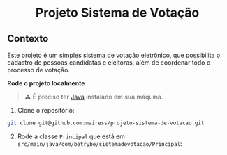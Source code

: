 # <p align="center">Projeto Sistema de Votação</p>

## Contexto

Este projeto é um simples sistema de votação eletrônico, que possibilita o cadastro de pessoas
candidatas e eleitoras, além de coordenar todo o processo de votação.

<strong>Rode o projeto localmente</strong><br>

> ⚠️ É preciso ter [Java](https://www.oracle.com/java/) instalado em sua máquina.

1. Clone o repositório:

```BASH
git clone git@github.com:mairess/projeto-sistema-de-votacao.git
```

2. Rode a classe `Principal` que está em `src/main/java/com/betrybe/sistemadevotacao/Principal`: